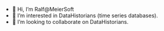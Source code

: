 - 👋 Hi, I’m Ralf@MeierSoft
- 👀 I’m interested in DataHistorians (time series databases).
- 💞️ I’m looking to collaborate on DataHistorians.

<!---
MeierSoft/MeierSoft is a ✨ special ✨ repository because its `README.md` (this file) appears on your GitHub profile.
You can click the Preview link to take a look at your changes.
--->
